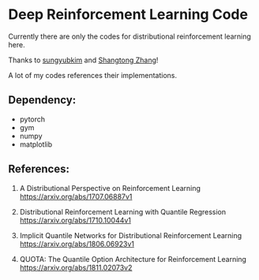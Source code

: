 # Deep Reinforcement Learning Code
Currently there are only the codes for distributional reinforcement learning here.  

Thanks to [sungyubkim](<https://github.com/sungyubkim>) and [Shangtong Zhang](<https://github.com/ShangtongZhang>)!  

A lot of my codes references their implementations.

## Dependency:

* pytorch
* gym
* numpy
* matplotlib

## References:

1. A Distributional Perspective on Reinforcement Learning   https://arxiv.org/abs/1707.06887v1 

2. Distributional Reinforcement Learning with Quantile Regression   https://arxiv.org/abs/1710.10044v1

3. Implicit Quantile Networks for Distributional Reinforcement Learning   https://arxiv.org/abs/1806.06923v1

4. QUOTA: The Quantile Option Architecture for Reinforcement Learning  https://arxiv.org/abs/1811.02073v2
